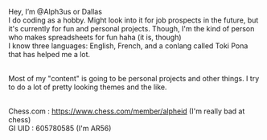 Hey, I’m @Alph3us or Dallas
<br>
I do coding as a hobby. Might look into it for job prospects in the future, but it's currently for fun and personal projects. 
Though, I'm the kind of person who makes spreadsheets for fun haha (it is, though)<br>
I know three languages: English, French, and a conlang called Toki Pona that has helped me a lot.<br><br>

Most of my "content" is going to be personal projects and other things. I try to do a lot of pretty looking themes and the like.<br><br>

Chess.com : https://www.chess.com/member/alpheid (I'm really bad at chess)<br>
GI UID : 605780585 (I'm AR56)
